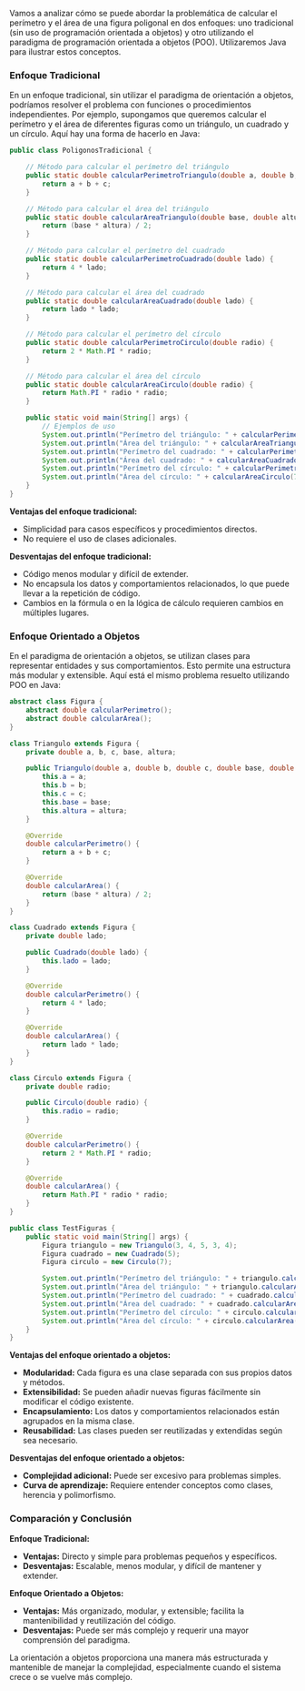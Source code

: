 Vamos a analizar cómo se puede abordar la problemática de calcular el perímetro y el área de una figura poligonal en dos enfoques: uno tradicional (sin uso de programación orientada a objetos) y otro utilizando el paradigma de programación orientada a objetos (POO). Utilizaremos Java para ilustrar estos conceptos.

### Enfoque Tradicional

En un enfoque tradicional, sin utilizar el paradigma de orientación a objetos, podríamos resolver el problema con funciones o procedimientos independientes. Por ejemplo, supongamos que queremos calcular el perímetro y el área de diferentes figuras como un triángulo, un cuadrado y un círculo. Aquí hay una forma de hacerlo en Java:

```java
public class PoligonosTradicional {

    // Método para calcular el perímetro del triángulo
    public static double calcularPerimetroTriangulo(double a, double b, double c) {
        return a + b + c;
    }

    // Método para calcular el área del triángulo
    public static double calcularAreaTriangulo(double base, double altura) {
        return (base * altura) / 2;
    }

    // Método para calcular el perímetro del cuadrado
    public static double calcularPerimetroCuadrado(double lado) {
        return 4 * lado;
    }

    // Método para calcular el área del cuadrado
    public static double calcularAreaCuadrado(double lado) {
        return lado * lado;
    }

    // Método para calcular el perímetro del círculo
    public static double calcularPerimetroCirculo(double radio) {
        return 2 * Math.PI * radio;
    }

    // Método para calcular el área del círculo
    public static double calcularAreaCirculo(double radio) {
        return Math.PI * radio * radio;
    }

    public static void main(String[] args) {
        // Ejemplos de uso
        System.out.println("Perímetro del triángulo: " + calcularPerimetroTriangulo(3, 4, 5));
        System.out.println("Área del triángulo: " + calcularAreaTriangulo(3, 4));
        System.out.println("Perímetro del cuadrado: " + calcularPerimetroCuadrado(5));
        System.out.println("Área del cuadrado: " + calcularAreaCuadrado(5));
        System.out.println("Perímetro del círculo: " + calcularPerimetroCirculo(7));
        System.out.println("Área del círculo: " + calcularAreaCirculo(7));
    }
}
```

**Ventajas del enfoque tradicional:**
- Simplicidad para casos específicos y procedimientos directos.
- No requiere el uso de clases adicionales.

**Desventajas del enfoque tradicional:**
- Código menos modular y difícil de extender.
- No encapsula los datos y comportamientos relacionados, lo que puede llevar a la repetición de código.
- Cambios en la fórmula o en la lógica de cálculo requieren cambios en múltiples lugares.

### Enfoque Orientado a Objetos

En el paradigma de orientación a objetos, se utilizan clases para representar entidades y sus comportamientos. Esto permite una estructura más modular y extensible. Aquí está el mismo problema resuelto utilizando POO en Java:

```java
abstract class Figura {
    abstract double calcularPerimetro();
    abstract double calcularArea();
}

class Triangulo extends Figura {
    private double a, b, c, base, altura;

    public Triangulo(double a, double b, double c, double base, double altura) {
        this.a = a;
        this.b = b;
        this.c = c;
        this.base = base;
        this.altura = altura;
    }

    @Override
    double calcularPerimetro() {
        return a + b + c;
    }

    @Override
    double calcularArea() {
        return (base * altura) / 2;
    }
}

class Cuadrado extends Figura {
    private double lado;

    public Cuadrado(double lado) {
        this.lado = lado;
    }

    @Override
    double calcularPerimetro() {
        return 4 * lado;
    }

    @Override
    double calcularArea() {
        return lado * lado;
    }
}

class Circulo extends Figura {
    private double radio;

    public Circulo(double radio) {
        this.radio = radio;
    }

    @Override
    double calcularPerimetro() {
        return 2 * Math.PI * radio;
    }

    @Override
    double calcularArea() {
        return Math.PI * radio * radio;
    }
}

public class TestFiguras {
    public static void main(String[] args) {
        Figura triangulo = new Triangulo(3, 4, 5, 3, 4);
        Figura cuadrado = new Cuadrado(5);
        Figura circulo = new Circulo(7);

        System.out.println("Perímetro del triángulo: " + triangulo.calcularPerimetro());
        System.out.println("Área del triángulo: " + triangulo.calcularArea());
        System.out.println("Perímetro del cuadrado: " + cuadrado.calcularPerimetro());
        System.out.println("Área del cuadrado: " + cuadrado.calcularArea());
        System.out.println("Perímetro del círculo: " + circulo.calcularPerimetro());
        System.out.println("Área del círculo: " + circulo.calcularArea());
    }
}
```

**Ventajas del enfoque orientado a objetos:**
- **Modularidad:** Cada figura es una clase separada con sus propios datos y métodos.
- **Extensibilidad:** Se pueden añadir nuevas figuras fácilmente sin modificar el código existente.
- **Encapsulamiento:** Los datos y comportamientos relacionados están agrupados en la misma clase.
- **Reusabilidad:** Las clases pueden ser reutilizadas y extendidas según sea necesario.

**Desventajas del enfoque orientado a objetos:**
- **Complejidad adicional:** Puede ser excesivo para problemas simples.
- **Curva de aprendizaje:** Requiere entender conceptos como clases, herencia y polimorfismo.

### Comparación y Conclusión

**Enfoque Tradicional:**
- **Ventajas:** Directo y simple para problemas pequeños y específicos.
- **Desventajas:** Escalable, menos modular, y difícil de mantener y extender.

**Enfoque Orientado a Objetos:**
- **Ventajas:** Más organizado, modular, y extensible; facilita la mantenibilidad y reutilización del código.
- **Desventajas:** Puede ser más complejo y requerir una mayor comprensión del paradigma.

La orientación a objetos proporciona una manera más estructurada y mantenible de manejar la complejidad, especialmente cuando el sistema crece o se vuelve más complejo.
